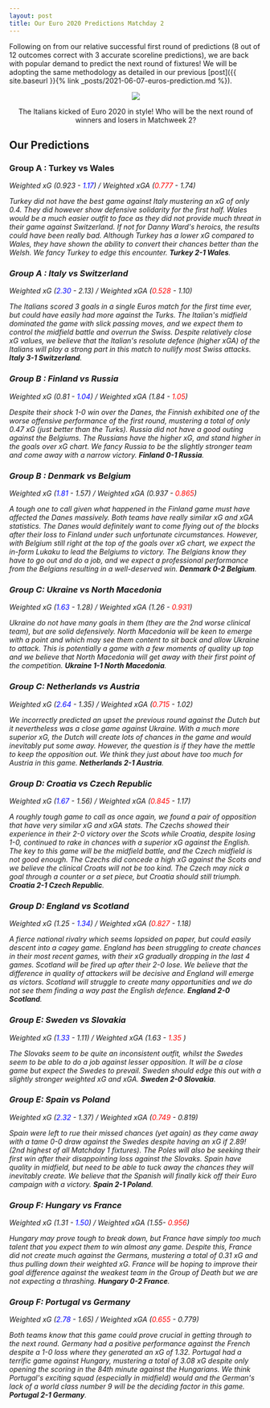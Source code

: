 ```yaml
---
layout: post
title: Our Euro 2020 Predictions Matchday 2
---
```


Following on from our relative successful first round of predictions (8 out of 12 outcomes correct with 3 accurate scoreline predictions), we are back with popular demand to predict the next round of fixtures! We will be adopting the same methodology as detailed in our previous [post]({{ site.baseurl }}{% link _posts/2021-06-07-euros-prediction.md %}). 

<p align = "center">
  <img src = "{{ site.baseurl }}/images/italy_vs_turkey.png">
</p>
<p align = "center">
The Italians kicked of Euro 2020 in style! Who will be the next round of winners and losers in Matchweek 2?
</p>

## Our Predictions

### Group A : Turkey vs Wales
<em>Weighted xG (0.923 - <span style="color:blue">1.17</span>) /
<em>Weighted xGA (<span style="color:red">0.777</span> - 1.74)

Turkey did not have the best game against Italy mustering an xG of only 0.4. They did however show defensive solidarity for the first half. Wales would be a much easier outfit to face as they did not provide much threat in their game against Switzerland. If not for Danny Ward's heroics, the results could have been really bad. Although Turkey has a lower xG compared to Wales, they have shown the ability to convert their chances better than the Welsh. We fancy Turkey to edge this encounter. **Turkey 2-1 Wales**.

### Group A : Italy vs Switzerland
<em>Weighted xG (<span style="color:blue">2.30</span> - 2.13) /
<em>Weighted xGA (<span style="color:red">0.528</span> - 1.10)

The Italians scored 3 goals in a single Euros match for the first time ever, but could have easily had more against the Turks. The Italian's midfield dominated the game with slick passing moves, and we expect them to control the midfield battle and overrun the Swiss. Despite relatively close xG values, we believe that the Italian's resolute defence (higher xGA) of the Italians will play a strong part in this match to nullify most Swiss attacks. **Italy 3-1 Switzerland**.

### Group B : Finland vs Russia
<em>Weighted xG (0.81 - <span style="color:blue">1.04</span>) /
<em>Weighted xGA (1.84 - <span style="color:red">1.05</span>)

Despite their shock 1-0 win over the Danes, the Finnish exhibited one of the worse offensive performance of the first round, mustering a total of only 0.47 xG (just better than the Turks). Russia did not have a good outing against the Belgiums. The Russians have the higher xG, and stand higher in the goals over xG chart. We fancy Russia to be the slightly stronger team and come away with a narrow victory. **Finland 0-1 Russia**.

### Group B : Denmark vs Belgium
<em>Weighted xG (<span style="color:blue">1.81</span> - 1.57) /
<em>Weighted xGA (0.937 - <span style="color:red">0.865</span>)

A tough one to call given what happened in the Finland game must have affected the Danes massively. Both teams have really similar xG and xGA statistics. The Danes would definitely want to come flying out of the blocks after their loss to Finland under such unfortunate circumstances. However, with Belgium still right at the top of the goals over xG chart, we expect the in-form Lukaku to lead the Belgiums to victory. The Belgians know they have to go out and do a job, and we expect a professional performance from the Belgians resulting in a well-deserved win. **Denmark 0-2 Belgium**.


### Group C: Ukraine vs North Macedonia
<em>Weighted xG (<span style="color:blue">1.63</span> - 1.28) /
<em>Weighted xGA (1.26 - <span style="color:red">0.931</span>)

Ukraine do not have many goals in them (they are the 2nd worse clinical team), but are solid defensively. North Macedonia will be keen to emerge with a point and which may see them content to sit back and allow Ukraine to attack. This is potentially a game with a few moments of quality up top and we believe that North Macedonia will get away with their first point of the competition. 
**Ukraine 1-1 North Macedonia**.

### Group C: Netherlands vs Austria
<em>Weighted xG (<span style="color:blue">2.64</span> - 1.35) /
<em>Weighted xGA (<span style="color:red">0.715</span> - 1.02)

We incorrectly predicted an upset the previous round against the Dutch but it nevertheless was a close game against Ukraine. With a much more superior xG, the Dutch will create lots of chances in the game and would inevitably put some away. However, the question is if they have the mettle to keep the opposition out. We think they just about have too much for Austria in this game. **Netherlands 2-1 Austria**.

### Group D: Croatia vs Czech Republic
<em>Weighted xG (<span style="color:blue">1.67</span> - 1.56) /
<em>Weighted xGA (<span style="color:red">0.845</span> - 1.17)

A roughly tough game to call as once again, we found a pair of opposition that have very similar xG and xGA stats. The Czechs showed their experience in their 2-0 victory over the Scots while Croatia, despite losing 1-0, continued to rake in chances with a superior xG against the English. The key to this game will be the midfield battle, and the Czech midfield is not good enough. The Czechs did concede a high xG against the Scots and we believe the clinical Croats will not be too kind. The Czech may nick a goal through a counter or a set piece, but Croatia should still triumph.
 **Croatia 2-1 Czech Republic**.

### Group D: England vs Scotland
<em>Weighted xG (1.25 - <span style="color:blue">1.34</span>) /
<em>Weighted xGA (<span style="color:red">0.827</span> - 1.18)

A fierce national rivalry which seems lopsided on paper, but could easily descent into a cagey game. England has been struggling to create chances in their most recent games, with their xG gradually dropping in the last 4 games. Scotland will be fired up after their 2-0 lose. We believe that the difference in quality of attackers will be decisive and England will emerge as victors. Scotland will struggle to create many opportunities and we do not see them finding a way past the English defence. **England 2-0 Scotland**.

### Group E: Sweden vs Slovakia
<em>Weighted xG (<span style="color:blue">1.33</span> - 1.11) /
<em>Weighted xGA (1.63 - <span style="color:red"> 1.35 </span>)

The Slovaks seem to be quite an inconsistent outfit, whilst the Swedes seem to be able to do a job against lesser opposition. It will be a close game but expect the Swedes to prevail. Sweden should edge this out with a slightly stronger weighted xG and xGA. 
 **Sweden 2-0 Slovakia**.

### Group E: Spain vs Poland
<em>Weighted xG (<span style="color:blue">2.32</span> - 1.37) /
<em>Weighted xGA (<span style="color:red">0.749</span> - 0.819)

Spain were left to rue their missed chances (yet again) as they came away with a tame 0-0 draw against the Swedes despite having an xG if 2.89! (2nd highest of all Matchday 1 fixtures). The Poles will also be seeking their first win after their disappointing loss against the Slovaks. Spain have quality in midfield, but need to be able to tuck away the chances they will inevitably create. We believe that the Spanish will finally kick off their Euro campaign with a victory. **Spain 2-1 Poland**.

### Group F: Hungary vs France
<em>Weighted xG (1.31 - <span style="color:blue"> 1.50</span>) /
<em>Weighted xGA (1.55- <span style="color:red">0.956</span>)

Hungary may prove tough to break down, but France have simply too much talent that you expect them to win almost any game. Despite this, France did not create much against the Germans, mustering a total of 0.31 xG and thus pulling down their weighted xG. France will be hoping to improve their goal difference against the weakest team in the Group of Death but we are not expecting a thrashing. **Hungary 0-2 France**.

### Group F: Portugal vs Germany
<em>Weighted xG (<span style="color:blue">2.78</span> - 1.65) /
<em>Weighted xGA (<span style="color:red">0.655</span> - 0.779)

Both teams know that this game could prove crucial in getting through to the next round. Germany had a positive performance against the French despite a 1-0 loss where they generated an xG of 1.32. Portugal had a terrific game against Hungary, mustering a total of 3.08 xG despite only opening the scoring in the 84th minute against the Hungarians. We think Portugal's exciting squad (especially in midfield) would and the German's lack of a world class number 9 will be the deciding factor in this game. **Portugal 2-1 Germany**.
